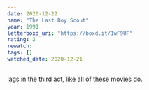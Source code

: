 ```yaml
---
date: 2020-12-22
name: "The Last Boy Scout"
year: 1991
letterboxd_uri: "https://boxd.it/1wF9UF"
rating: 2
rewatch: 
tags: []
watched_date: 2020-12-21
---
```


lags in the third act, like all of these movies do.
